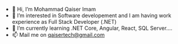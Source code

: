 - 👋 Hi, I’m Mohammad Qaiser Imam
- 👀 I’m interested in Software developement and I am having work experience as Full Stack Developer (.NET)
- 🌱 I’m currently learning .NET Core, Angular, React, SQL Server....
- 📫 Mail me on qaisertech@gmail.com

<!---
qaisertech/qaisertech is a ✨ special ✨ repository because its `README.md` (this file) appears on your GitHub profile.
You can click the Preview link to take a look at your changes.
--->
